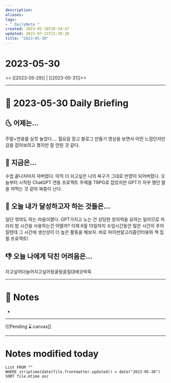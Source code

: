 ```yaml
---
description:
aliases: 
tags:
- " DailyNote "
created: 2023-05-30T20:34:47
updated: 2023-07-15T21:30:20
title: "2023-05-30"
---
```


# 2023-05-30

<< [[2023-05-29]] | [[2023-05-31]]>>

---

# 📅 2023-05-30 Daily Briefing

## 🌜 어제는...

주말+연휴를 실컷 놀았다.... 월요일 장고 블로그 만들기 영상을 보면서 어떤 느낌인지만 감을 잡아보려고 했지만 잘 안된 것 같다.

## 🙌 지금은...

수업 끝나자마자 자버렸다. 아직 더 쉬고싶은 나의 욕구가 그대로 반영이 되어버렸다. 오늘부터 시작된 ChatGPT 연동 프로젝트 주제를 TRPG로 잡았지만 GPT가 자꾸 했던 말을 까먹는 것 같아 짜증이 난다.

## 🚀 오늘 내가 달성하고자 하는 것들은...

일단 꺾여도 하는 마음이랬다. GPT가지고 노는 건 상당한 창의력을 요하는 일이므로 차라리 밤 시간을 사용하는건 어떨까? 이제 6월 13일까지 수업시간동안 많은 시간이 주어질텐데 그 시간에 생산성이 더 높은 활동을 해보자. 바로 파이썬알고리즘인터뷰와 책 집필 프로젝트!

## 👎 오늘 나에게 닥친 어려움은...

자고싶어더늘어지고싶어뒹굴뒹굴침대에코박죽

---

# 📝 Notes

- 

___

![[Pending ⌛.canvas]]

---

# Notes modified today

```dataview
List FROM "" 
WHERE striptime(date(file.frontmatter.updated)) = date("2023-05-30") 
SORT file.mtime asc
```
